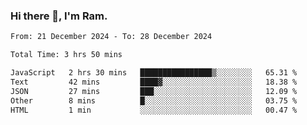 ### Hi there 👋, I'm Ram.

<!--START_SECTION:waka-->

```txt
From: 21 December 2024 - To: 28 December 2024

Total Time: 3 hrs 50 mins

JavaScript   2 hrs 30 mins   ████████████████▒░░░░░░░░   65.31 %
Text         42 mins         ████▓░░░░░░░░░░░░░░░░░░░░   18.38 %
JSON         27 mins         ███░░░░░░░░░░░░░░░░░░░░░░   12.09 %
Other        8 mins          █░░░░░░░░░░░░░░░░░░░░░░░░   03.75 %
HTML         1 min           ░░░░░░░░░░░░░░░░░░░░░░░░░   00.47 %
```

<!--END_SECTION:waka-->
